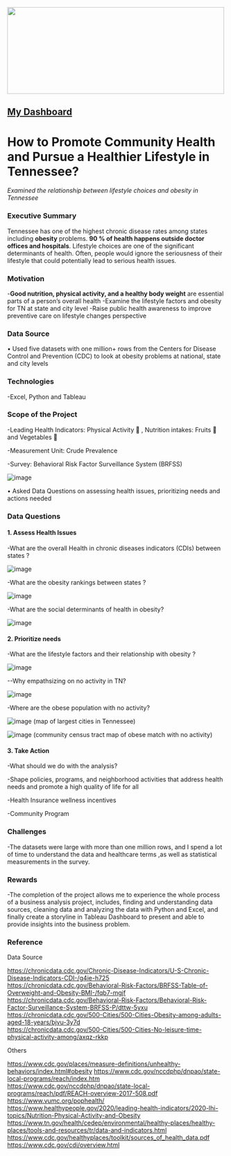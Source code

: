 <img src="https://www.tri-counties.org/wp-content/uploads/2018/01/Template-Portrait-to-landscape_CDC.jpg" width="500" height="200">

## [My Dashboard](https://public.tableau.com/app/profile/wai.mai.lydia.tsang/viz/nss_capstone_dashboard/PresentationDashboard)

# How to Promote Community Health and Pursue a Healthier Lifestyle in Tennessee? 
*Examined the relationship between lifestyle choices and obesity in Tennessee*  


### **Executive Summary**
Tennessee has one of the highest chronic disease rates among states including **obesity** problems. **90 % of health happens outside doctor offices and hospitals**.  Lifestyle choices are one of the significant determinants of health. Often, people would ignore the seriousness of their lifestyle that could potentially lead to serious health issues.

### **Motivation**
-**Good nutrition, physical activity, and a healthy body weight** are essential parts of a person’s overall health 
-Examine the lifestyle factors and obesity for TN at state and city level
-Raise public health awareness to  improve preventive care on lifestyle changes perspective

### **Data Source**
•	Used five datasets with one million+ rows from the Centers for Disease Control and Prevention (CDC) to look at obesity problems at national, state and city levels 

### **Technologies**
-Excel, Python and Tableau
  
### **Scope of the Project**  
-Leading Health Indicators: Physical Activity 🏓 , Nutrition intakes: Fruits 🍍  and Vegetables 🥒  

-Measurement Unit: Crude Prevalence 

-Survey: Behavioral Risk Factor Surveillance System (BRFSS) 

![image](https://user-images.githubusercontent.com/66088051/103824089-de209500-5038-11eb-8d01-74b0aee6e061.png)

•	Asked Data Questions on assessing health issues, prioritizing needs and actions needed

### **Data Questions** 
#### **1. Assess Health Issues** 

-What are the overall Health in chronic diseases indicators (CDIs) between states ?

![image](https://user-images.githubusercontent.com/66088051/103823126-158e4200-5037-11eb-97f9-738cd133b645.png)

-What are the obesity rankings between states ?

![image](https://user-images.githubusercontent.com/66088051/103823487-cc8abd80-5037-11eb-9e0f-ee8abe96ad46.png)


-What are the social determinants of health in obesity?

![image](https://user-images.githubusercontent.com/66088051/103823569-f512b780-5037-11eb-9af4-3a5f686c5037.png)

#### **2. Prioritize needs** 

-What are the lifestyle factors and their relationship with obesity ?

![image](https://user-images.githubusercontent.com/66088051/103823642-15db0d00-5038-11eb-881d-688393eea199.png)

--Why empathsizing on no activity in TN?

![image](https://user-images.githubusercontent.com/66088051/103823723-3f943400-5038-11eb-9e5c-561180b0b70a.png)


-Where are the obese population with no activity? 

![image](https://user-images.githubusercontent.com/66088051/103823815-6a7e8800-5038-11eb-94b9-f63b392e16b9.png)
(map of largest cities in Tennessee)

![image](https://user-images.githubusercontent.com/66088051/103823907-926deb80-5038-11eb-8378-21bb8f9ccd08.png)
(community census tract map of obese match with no activity)

#### 3. **Take Action** 
-What should we do with the analysis?

-Shape policies, programs, and neighborhood activities that address health needs and promote a high quality of life for all

-Health Insurance wellness incentives

-Community Program

### **Challenges**

-The datasets were large with more than one million rows, and I spend a lot of time to understand the data and healthcare terms ,as well as statistical measurements in the survey.

### **Rewards**

-The completion of the project allows me to experience the whole process of a business analysis project, includes, finding and understanding data sources, cleaning data and analyzing the data with Python and Excel, and finally create a storyline in Tableau Dashboard to present and able to provide insights into the business problem. 


### **Reference**

Data Source

https://chronicdata.cdc.gov/Chronic-Disease-Indicators/U-S-Chronic-Disease-Indicators-CDI-/g4ie-h725  
https://chronicdata.cdc.gov/Behavioral-Risk-Factors/BRFSS-Table-of-Overweight-and-Obesity-BMI-/fqb7-mgjf 
https://chronicdata.cdc.gov/Behavioral-Risk-Factors/Behavioral-Risk-Factor-Surveillance-System-BRFSS-P/dttw-5yxu  
https://chronicdata.cdc.gov/500-Cities/500-Cities-Obesity-among-adults-aged-18-years/bjvu-3y7d  
https://chronicdata.cdc.gov/500-Cities/500-Cities-No-leisure-time-physical-activity-among/axqz-rkkp  

Others

https://www.cdc.gov/places/measure-definitions/unhealthy-behaviors/index.html#obesity
https://www.cdc.gov/nccdphp/dnpao/state-local-programs/reach/index.htm https://www.cdc.gov/nccdphp/dnpao/state-local-programs/reach/pdf/REACH-overview-2017-508.pdf 
https://www.vumc.org/pophealth/ 
 https://www.healthypeople.gov/2020/leading-health-indicators/2020-lhi-topics/Nutrition-Physical-Activity-and-Obesity 
https://www.tn.gov/health/cedep/environmental/healthy-places/healthy-places/tools-and-resources/tr/data-and-indicators.html 
https://www.cdc.gov/healthyplaces/toolkit/sources_of_health_data.pdf 
https://www.cdc.gov/cdi/overview.html 

